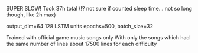 SUPER SLOW! Took 37h total (!? not sure if counted sleep time... not so long though, like 2h max)

output_dim=64
128 LSTM units
epochs=500, batch_size=32

Trained with official game music songs only
With only the songs which had the same number of lines 
about 17500 lines for each difficulty
